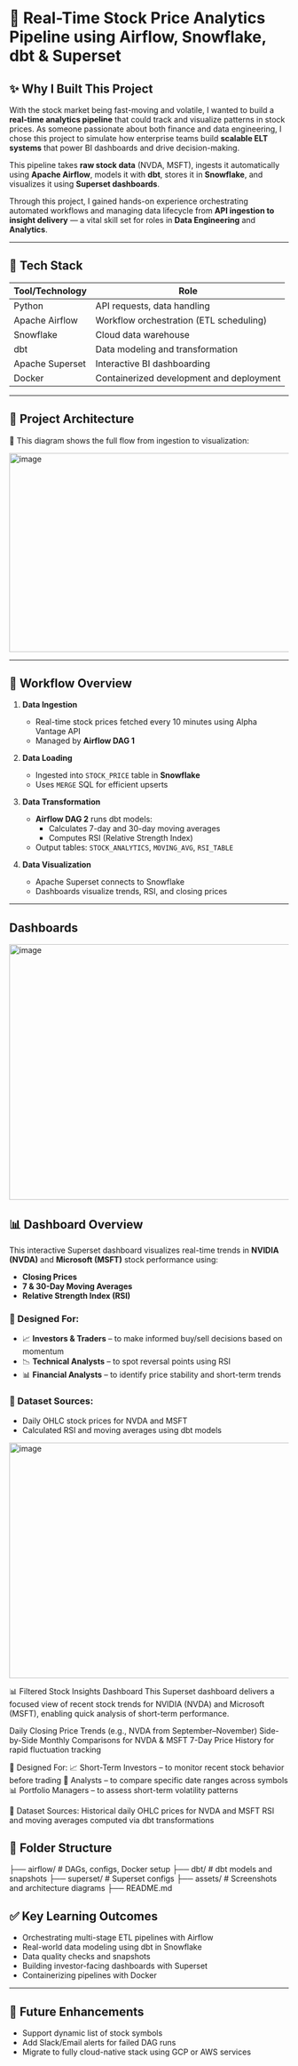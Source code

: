 # 🚀 Real-Time Stock Price Analytics Pipeline using Airflow, Snowflake, dbt & Superset

## ✨ Why I Built This Project

With the stock market being fast-moving and volatile, I wanted to build a **real-time analytics pipeline** that could track and visualize patterns in stock prices. As someone passionate about both finance and data engineering, I chose this project to simulate how enterprise teams build **scalable ELT systems** that power BI dashboards and drive decision-making.

This pipeline takes **raw stock data** (NVDA, MSFT), ingests it automatically using **Apache Airflow**, models it with **dbt**, stores it in **Snowflake**, and visualizes it using **Superset dashboards**.

Through this project, I gained hands-on experience orchestrating automated workflows and managing data lifecycle from **API ingestion to insight delivery** — a vital skill set for roles in **Data Engineering** and **Analytics**.

---

## 🔧 Tech Stack

| Tool/Technology | Role |
|------------------|------|
| Python           | API requests, data handling |
| Apache Airflow   | Workflow orchestration (ETL scheduling) |
| Snowflake        | Cloud data warehouse |
| dbt              | Data modeling and transformation |
| Apache Superset  | Interactive BI dashboarding |
| Docker           | Containerized development and deployment |

---

## 🔄 Project Architecture

📌 This diagram shows the full flow from ingestion to visualization:


<img width="935" height="358" alt="image" src="https://github.com/user-attachments/assets/8fa363fe-422c-4571-a695-2b3a4a18c947" />


---

## 🔁 Workflow Overview

1. **Data Ingestion**
   - Real-time stock prices fetched every 10 minutes using Alpha Vantage API
   - Managed by **Airflow DAG 1**

2. **Data Loading**
   - Ingested into `STOCK_PRICE` table in **Snowflake**
   - Uses `MERGE` SQL for efficient upserts

3. **Data Transformation**
   - **Airflow DAG 2** runs dbt models:
     - Calculates 7-day and 30-day moving averages
     - Computes RSI (Relative Strength Index)
   - Output tables: `STOCK_ANALYTICS`, `MOVING_AVG`, `RSI_TABLE`

4. **Data Visualization**
   - Apache Superset connects to Snowflake
   - Dashboards visualize trends, RSI, and closing prices

---

##  Dashboards

<img width="1158" height="460" alt="image" src="https://github.com/user-attachments/assets/78b58ca0-8540-499e-bb0b-f31632df943d" />

## 📊 Dashboard Overview

This interactive Superset dashboard visualizes real-time trends in **NVIDIA (NVDA)** and **Microsoft (MSFT)** stock performance using:

- **Closing Prices**
- **7 & 30-Day Moving Averages**
- **Relative Strength Index (RSI)**

### 👥 Designed For:
- 📈 **Investors & Traders** – to make informed buy/sell decisions based on momentum
- 📉 **Technical Analysts** – to spot reversal points using RSI
- 📊 **Financial Analysts** – to identify price stability and short-term trends

### 📂 Dataset Sources:
- Daily OHLC stock prices for NVDA and MSFT
- Calculated RSI and moving averages using dbt models


<img width="1031" height="424" alt="image" src="https://github.com/user-attachments/assets/fa91beef-cc42-467c-a98e-f8c196ad160f" />

📊 Filtered Stock Insights Dashboard
This Superset dashboard delivers a focused view of recent stock trends for NVIDIA (NVDA) and Microsoft (MSFT), enabling quick analysis of short-term performance.

Daily Closing Price Trends (e.g., NVDA from September–November)
Side-by-Side Monthly Comparisons for NVDA & MSFT
7-Day Price History for rapid fluctuation tracking

👥 Designed For:
📈 Short-Term Investors – to monitor recent stock behavior before trading
🔎 Analysts – to compare specific date ranges across symbols
📊 Portfolio Managers – to assess short-term volatility patterns

📂 Dataset Sources:
Historical daily OHLC prices for NVDA and MSFT
RSI and moving averages computed via dbt transformations

## 📁 Folder Structure
├── airflow/ # DAGs, configs, Docker setup
├── dbt/ # dbt models and snapshots
├── superset/ # Superset configs
├── assets/ # Screenshots and architecture diagrams
├── README.md

## ✅ Key Learning Outcomes

- Orchestrating multi-stage ETL pipelines with Airflow
- Real-world data modeling using dbt in Snowflake
- Data quality checks and snapshots
- Building investor-facing dashboards with Superset
- Containerizing pipelines with Docker

---

## 🚀 Future Enhancements

- Support dynamic list of stock symbols
- Add Slack/Email alerts for failed DAG runs
- Migrate to fully cloud-native stack using GCP or AWS services

